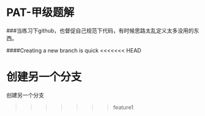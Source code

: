 # PAT-甲级题解

###当练习下github，也督促自己规范下代码，有时候思路太乱定义太多没用的东西。

####Creating a new branch is quick
<<<<<<< HEAD

创建另一个分支
=======
创建另一个分支
>>>>>>> feature1
